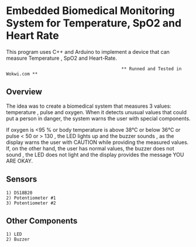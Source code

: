 
# Embedded Biomedical Monitoring System for Temperature, SpO2 and Heart Rate

This program uses C++ and Arduino to implement a device that can measure Temperature , SpO2 and Heart-Rate.

                                                ** Runned and Tested in Wokwi.com **

## Overview

The idea was to create a biomedical system that measures 3 values: temperature , pulse and oxygen. When it detects unusual values that could put a person in danger, the system warns the user with special components.

If oxygen is <95 % or body temperature is above 38°C or below 36°C or pulse < 50 or > 130 , the LED lights up and the buzzer sounds , as the display warns the user with CAUTION while providing the measured values. If, on the other hand, the user has normal values, the buzzer does not sound , the LED does not light and the display provides the message YOU ARE OKAY.
## Sensors
    1) DS18B20
    2) Potentiometer #1
    3) Potentiometer #2


## Other Components

    1) LED
    2) Buzzer
